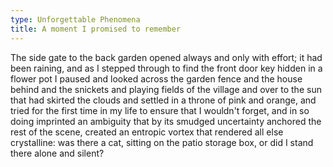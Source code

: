 ```yaml
---
type: Unforgettable Phenomena
title: A moment I promised to remember
---
```


The side gate to the back garden opened always and only with effort; it had been raining, and as I stepped through to find the front door key hidden in a flower pot I paused and looked across the garden fence and the house behind and the snickets and playing fields of the village and over to the sun that had skirted the clouds and settled in a throne of pink and orange, and tried for the first time in my life to ensure that I wouldn't forget, and in so doing imprinted an ambiguity that by its smudged uncertainty anchored the rest of the scene, created an entropic vortex that rendered all else crystalline: was there a cat, sitting on the patio storage box, or did I stand there alone and silent?
